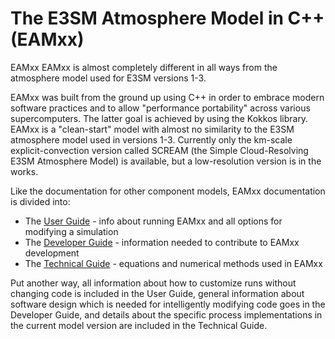 # The E3SM Atmosphere Model in C++ (EAMxx)

EAMxx 
EAMxx is almost completely different in all ways from the atmosphere model used for E3SM versions 1-3. 


EAMxx was built from the ground up using C++ in order to embrace modern software practices and to allow "performance portability" across various supercomputers. The latter goal is achieved by using the Kokkos library. EAMxx is a "clean-start" model with almost no similarity to the E3SM atmosphere model used in versions 1-3.  Currently only the km-scale explicit-convection version called SCREAM (the Simple Cloud-Resolving E3SM Atmosphere Model) is available, but a low-resolution version is in the works.

Like the documentation for other component models, EAMxx documentation is divided into:

* The [User Guide](user/index.md) - info about running EAMxx and all options for modifying a simulation
* The [Developer Guide](developer/index.md) - information needed to contribute to EAMxx development
* The [Technical Guide](technical/index.md) - equations and numerical methods used in EAMxx

Put another way, all information about how to customize runs without changing code is included in the User Guide, general information about software design which is needed for intelligently modifying code goes in the Developer Guide, and details about the specific process implementations in the current model version are included in the Technical Guide. 
